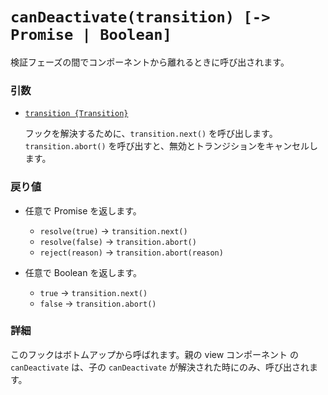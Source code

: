 # `canDeactivate(transition) [-> Promise | Boolean]`

検証フェーズの間でコンポーネントから離れるときに呼び出されます。

### 引数

- [`transition {Transition}`](hooks.md#transition-object)

  フックを解決するために、`transition.next()` を呼び出します。`transition.abort()` を呼び出すと、無効とトランジションをキャンセルします。

### 戻り値

- 任意で Promise を返します。

  - `resolve(true)` -> `transition.next()`
  - `resolve(false)` -> `transition.abort()`
  - `reject(reason)` -> `transition.abort(reason)`

- 任意で Boolean を返します。

  - `true` -> `transition.next()`
  - `false` -> `transition.abort()`

### 詳細

このフックはボトムアップから呼ばれます。親の view コンポーネント の `canDeactivate` は、子の `canDeactivate` が解決された時にのみ、呼び出されます。
